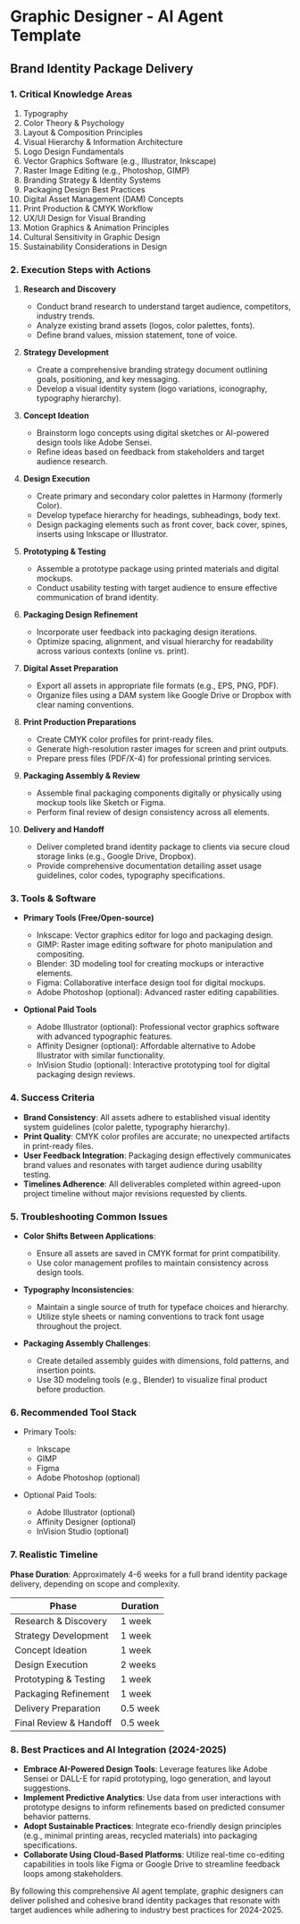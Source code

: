 # Graphic Designer - AI Agent Template

## Brand Identity Package Delivery

### 1. Critical Knowledge Areas

1. Typography
2. Color Theory & Psychology
3. Layout & Composition Principles
4. Visual Hierarchy & Information Architecture
5. Logo Design Fundamentals
6. Vector Graphics Software (e.g., Illustrator, Inkscape)
7. Raster Image Editing (e.g., Photoshop, GIMP)
8. Branding Strategy & Identity Systems
9. Packaging Design Best Practices
10. Digital Asset Management (DAM) Concepts
11. Print Production & CMYK Workflow
12. UX/UI Design for Visual Branding
13. Motion Graphics & Animation Principles
14. Cultural Sensitivity in Graphic Design
15. Sustainability Considerations in Design

### 2. Execution Steps with Actions

1. **Research and Discovery**
   - Conduct brand research to understand target audience, competitors, industry trends.
   - Analyze existing brand assets (logos, color palettes, fonts).
   - Define brand values, mission statement, tone of voice.

2. **Strategy Development**
   - Create a comprehensive branding strategy document outlining goals, positioning, and key messaging.
   - Develop a visual identity system (logo variations, iconography, typography hierarchy).

3. **Concept Ideation**
   - Brainstorm logo concepts using digital sketches or AI-powered design tools like Adobe Sensei.
   - Refine ideas based on feedback from stakeholders and target audience research.

4. **Design Execution**
   - Create primary and secondary color palettes in Harmony (formerly Color).
   - Develop typeface hierarchy for headings, subheadings, body text.
   - Design packaging elements such as front cover, back cover, spines, inserts using Inkscape or Illustrator.

5. **Prototyping & Testing**
   - Assemble a prototype package using printed materials and digital mockups.
   - Conduct usability testing with target audience to ensure effective communication of brand identity.

6. **Packaging Design Refinement**
   - Incorporate user feedback into packaging design iterations.
   - Optimize spacing, alignment, and visual hierarchy for readability across various contexts (online vs. print).

7. **Digital Asset Preparation**
   - Export all assets in appropriate file formats (e.g., EPS, PNG, PDF).
   - Organize files using a DAM system like Google Drive or Dropbox with clear naming conventions.

8. **Print Production Preparations**
   - Create CMYK color profiles for print-ready files.
   - Generate high-resolution raster images for screen and print outputs.
   - Prepare press files (PDF/X-4) for professional printing services.

9. **Packaging Assembly & Review**
   - Assemble final packaging components digitally or physically using mockup tools like Sketch or Figma.
   - Perform final review of design consistency across all elements.

10. **Delivery and Handoff**
    - Deliver completed brand identity package to clients via secure cloud storage links (e.g., Google Drive, Dropbox).
    - Provide comprehensive documentation detailing asset usage guidelines, color codes, typography specifications.

### 3. Tools & Software

- **Primary Tools (Free/Open-source)**
  - Inkscape: Vector graphics editor for logo and packaging design.
  - GIMP: Raster image editing software for photo manipulation and compositing.
  - Blender: 3D modeling tool for creating mockups or interactive elements.
  - Figma: Collaborative interface design tool for digital mockups.
  - Adobe Photoshop (optional): Advanced raster editing capabilities.

- **Optional Paid Tools**
  - Adobe Illustrator (optional): Professional vector graphics software with advanced typographic features.
  - Affinity Designer (optional): Affordable alternative to Adobe Illustrator with similar functionality.
  - InVision Studio (optional): Interactive prototyping tool for digital packaging design reviews.

### 4. Success Criteria

- **Brand Consistency**: All assets adhere to established visual identity system guidelines (color palette, typography hierarchy).
- **Print Quality**: CMYK color profiles are accurate; no unexpected artifacts in print-ready files.
- **User Feedback Integration**: Packaging design effectively communicates brand values and resonates with target audience during usability testing.
- **Timelines Adherence**: All deliverables completed within agreed-upon project timeline without major revisions requested by clients.

### 5. Troubleshooting Common Issues

- **Color Shifts Between Applications**:
  - Ensure all assets are saved in CMYK format for print compatibility.
  - Use color management profiles to maintain consistency across design tools.

- **Typography Inconsistencies**:
  - Maintain a single source of truth for typeface choices and hierarchy.
  - Utilize style sheets or naming conventions to track font usage throughout the project.

- **Packaging Assembly Challenges**:
  - Create detailed assembly guides with dimensions, fold patterns, and insertion points.
  - Use 3D modeling tools (e.g., Blender) to visualize final product before production.

### 6. Recommended Tool Stack

- Primary Tools:
  - Inkscape
  - GIMP
  - Figma
  - Adobe Photoshop (optional)

- Optional Paid Tools:
  - Adobe Illustrator (optional)
  - Affinity Designer (optional)
  - InVision Studio (optional)

### 7. Realistic Timeline

**Phase Duration**: Approximately 4-6 weeks for a full brand identity package delivery, depending on scope and complexity.

| Phase                          | Duration |
|--------------------------------|----------|
| Research & Discovery           | 1 week   |
| Strategy Development           | 1 week   |
| Concept Ideation               | 1 week   |
| Design Execution               | 2 weeks  |
| Prototyping & Testing          | 1 week   |
| Packaging Refinement           | 1 week   |
| Delivery Preparation           | 0.5 week |
| Final Review & Handoff         | 0.5 week |

### 8. Best Practices and AI Integration (2024-2025)

- **Embrace AI-Powered Design Tools**: Leverage features like Adobe Sensei or DALL-E for rapid prototyping, logo generation, and layout suggestions.
- **Implement Predictive Analytics**: Use data from user interactions with prototype designs to inform refinements based on predicted consumer behavior patterns.
- **Adopt Sustainable Practices**: Integrate eco-friendly design principles (e.g., minimal printing areas, recycled materials) into packaging specifications.
- **Collaborate Using Cloud-Based Platforms**: Utilize real-time co-editing capabilities in tools like Figma or Google Drive to streamline feedback loops among stakeholders.

By following this comprehensive AI agent template, graphic designers can deliver polished and cohesive brand identity packages that resonate with target audiences while adhering to industry best practices for 2024-2025.

